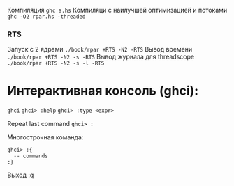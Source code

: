 Компиляция
`ghc a.hs`
Компиляци с наилучшей оптимизацией и потоками
`ghc -O2 rpar.hs -threaded`

### RTS
Запуск с 2 ядрами
`./book/rpar +RTS -N2 -RTS`
Вывод времени
`./book/rpar +RTS -N2 -s -RTS`
Вывод журнала для threadscope
`./book/rpar +RTS -N2 -s -l -RTS`


# Интерактивная консоль (ghci):
`ghci`
`ghci> :help`
`ghci> :type <expr>`

Repeat last command
`ghci> :`

Многострочная команда:
```
ghci> :{
  -- commands
:}
```

Выход
:q
